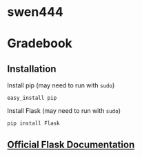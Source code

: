 # swen444
# Gradebook

## Installation
Install pip (may need to run with `sudo`)
```
easy_install pip
```

Install Flask (may need to run with `sudo`)
```
pip install Flask
```

## [Official Flask Documentation](http://flask.pocoo.org)

